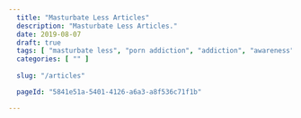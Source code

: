 ```yaml
---
  title: "Masturbate Less Articles"
  description: "Masturbate Less Articles."
  date: 2019-08-07
  draft: true
  tags: [ "masturbate less", "porn addiction", "addiction", "awareness", "nofap", "neverfap", "neverfap deluxe", "neverfap basics", "nofap podcast", "neverfap podcast", "neverfap deluxe podcast" ]
  categories: [ "" ]
  
  slug: "/articles"

  pageId: "5841e51a-5401-4126-a6a3-a8f536c71f1b"

---
```


